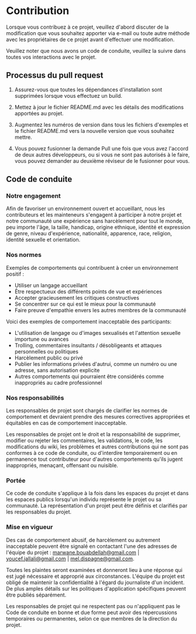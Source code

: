 # Contribution
Lorsque vous contribuez à ce projet, veuillez d'abord discuter de la modification que vous souhaitez apporter via e-mail ou toute autre méthode avec les propriétaires de ce projet avant d'effectuer une modification. 

Veuillez noter que nous avons un code de conduite, veuillez la suivre dans toutes vos interactions avec le projet.

## Processus du pull request

1. Assurez-vous que toutes les dépendances d'installation sont supprimées lorsque vous effectuez un build.

2. Mettez à jour le fichier README.md avec les détails des modifications apportées au projet.

3. Augmentez les numéros de version dans tous les fichiers d'exemples et le fichier README.md vers la nouvelle version que vous souhaitez mettre.

4. Vous pouvez fusionner la demande Pull une fois que vous avez l'accord de deux autres développeurs, ou si vous 
   ne sont pas autorisés à le faire, vous pouvez demander au deuxième réviseur de le fusionner pour vous.

## Code de conduite

### Notre engagement

Afin de favoriser un environnement ouvert et accueillant, nous les contributeurs et les mainteneurs s'engagent à participer à notre projet et notre communauté une expérience sans harcèlement pour tout le monde, peu importe l'âge, la taille, handicap, origine ethnique, identité et expression de genre, niveau d'expérience, nationalité, apparence, race, religion, identité sexuelle et orientation.

### Nos normes

Exemples de comportements qui contribuent à créer un environnement positif :

* Utiliser un langage accueillant
* Être respectueux des différents points de vue et expériences
* Accepter gracieusement les critiques constructives
* Se concentrer sur ce qui est le mieux pour la communauté
* Faire preuve d'empathie envers les autres membres de la communauté

Voici des exemples de comportement inacceptable des participants:

* L'utilisation de langage ou d'images sexualisés et l'attention sexuelle importune ou avances
* Trolling, commentaires insultants / désobligeants et attaques personnelles ou politiques
* Harcèlement public ou privé
* Publier les informations privées d'autrui, comme un numéro ou une adresse, sans autorisation explicite
* Autres comportements qui pourraient être considérés comme inappropriés au cadre professionnel

### Nos responsabilités

Les responsables de projet sont chargés de clarifier les normes de comportement et devraient prendre des mesures correctives appropriées et équitables en cas de comportement inacceptable.

Les responsables de projet ont le droit et la responsabilité de supprimer, modifier ou rejeter les commentaires, les validations, le code, les modifications du wiki, les problèmes et autres contributions qui ne sont pas conformes à ce code de conduite, ou d'interdire temporairement ou en permanence tout contributeur pour d'autres comportements qu'ils jugent inappropriés, menaçant, offensant ou nuisible.

### Portée

Ce code de conduite s'applique à la fois dans les espaces du projet et dans les espaces publics lorsqu'un individu représente le projet ou sa communauté. La représentation d'un projet peut être définis et clarifiés par les responsables du projet.

### Mise en vigueur

Des cas de comportement abusif, de harcèlement ou autrement inacceptable peuvent être signalé en contactant l'une des adresses de l'équipe du projet : marwane.bouabdellah@gmail.com | youcef.jallali@gmail.com | mel.dispagne@gmail.com. 

Toutes les plaintes seront examinées et donneront lieu à une réponse qui est jugé nécessaire et approprié aux circonstances. 
L'équipe du projet est obligé de maintenir la confidentialité à l'égard du journaliste d'un incident. De plus amples détails sur les politiques d'application spécifiques peuvent être publiés séparément.

Les responsables de projet qui ne respectent pas ou n'appliquent pas le Code de conduite en bonne et due forme peut avoir des répercussions temporaires ou permanentes, selon ce que membres de la direction du projet.
